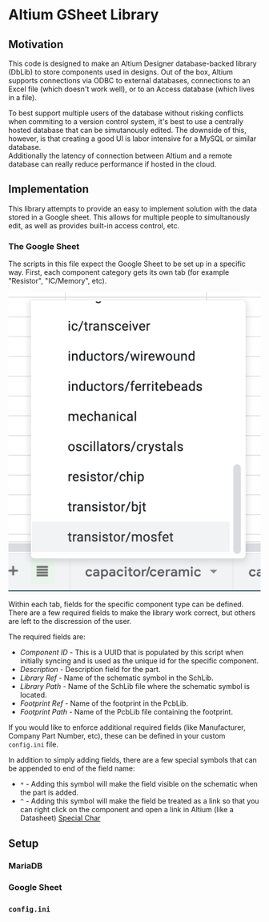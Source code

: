 # Altium GSheet Library

## Motivation

This code is designed to make an Altium Designer database-backed library (DbLib)
to store components used in designs.  Out of the box, Altium supports
connections via ODBC to external databases, connections to an Excel file (which 
doesn't work well), or to an Access database (which lives in a file).

To best support multiple users of the database without risking conflicts when
commiting to a version control system, it's best to use a centrally hosted
database that can be simutanously edited.  The downside of this, however,
is that creating a good UI is labor intensive for a MySQL or similar database.  
Additionally the latency of  connection between Altium and a remote database 
can really reduce performance if hosted in the cloud.


## Implementation

This library attempts to provide an easy to implement solution with the data
stored in a Google sheet.  This allows for multiple people to simultanously
edit, as well as provides built-in access control, etc.


### The Google Sheet

The scripts in this file expect the Google Sheet to be set up in a specific way.
First, each component category gets its own tab (for example "Resistor",
"IC/Memory", etc).

![Categories](https://github.com/jnutzmann/altium_gsheet_library/blob/main/docs/categories.png?raw=true "Categories")

Within each tab, fields for the specific component type can be defined.  There
are a few required fields to make the library work correct, but others are left
to the discression of the user.

The required fields are:
- *Component ID* - This is a UUID that is populated by this script when initially
  syncing and is used as the unique id for the specific component.
- *Description* - Description field for the part.
- *Library Ref* - Name of the schematic symbol in the SchLib.
- *Library Path* - Name of the SchLib file where the schematic symbol is located.
- *Footprint Ref* - Name of the footprint in the PcbLib.
- *Footprint Path* - Name of the PcbLib file containing the footprint.

If you would like to enforce additional required fields (like Manufacturer,
Company Part Number, etc), these can be defined in your custom `config.ini` file.

In addition to simply adding fields, there are a few special symbols that can
be appended to end of the field name:
- `*` - Adding this symbol will make the field visible on the schematic when the
  part is added.
- `^` - Adding this symbol will make the field be treated as a link so that
  you can right click on the component and open a link in Altium (like a
  Datasheet)
[Special Char](https://github.com/jnutzmann/altium_gsheet_library/blob/main/docs/special_char.png?raw=true "Special Char")

## Setup

### MariaDB

### Google Sheet

### `config.ini`